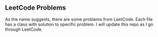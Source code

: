 ## LeetCode Problems
As the name suggests, there are some problems from LeetCode. Each file has a class with solution to specific problem.
I will update this repo as I go through LeetCode.
